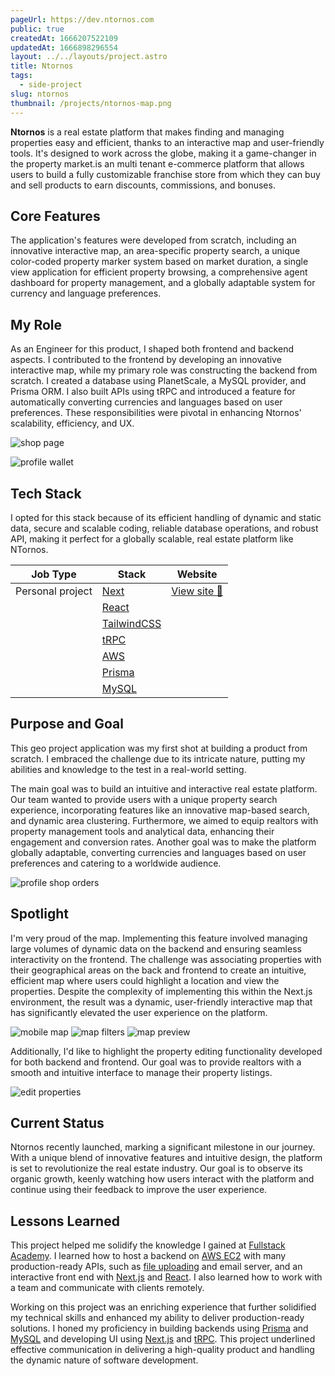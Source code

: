 ```yaml
---
pageUrl: https://dev.ntornos.com
public: true
createdAt: 1666207522109
updatedAt: 1666898296554
layout: ../../layouts/project.astro
title: Ntornos
tags:
  - side-project
slug: ntornos
thumbnail: /projects/ntornos-map.png
---
```


**Ntornos** is a real estate platform that makes finding and managing properties easy and efficient, thanks to an interactive map and user-friendly tools. It's designed to work across the globe, making it a game-changer in the property market.is an multi tenant e-commerce platform that allows users to build a fully customizable franchise store from which they can buy and sell products to earn discounts, commissions, and bonuses.

## Core Features

The application's features were developed from scratch, including an innovative interactive map, an area-specific property search, a unique color-coded property marker system based on market duration, a single view application for efficient property browsing, a comprehensive agent dashboard for property management, and a globally adaptable system for currency and language preferences.

## My Role

As an Engineer for this product, I shaped both frontend and backend aspects. I contributed to the frontend by developing an innovative interactive map, while my primary role was constructing the backend from scratch. I created a database using PlanetScale, a MySQL provider, and Prisma ORM. I also built APIs using tRPC and introduced a feature for automatically converting currencies and languages based on user preferences. These responsibilities were pivotal in enhancing Ntornos' scalability, efficiency, and UX.

![shop page](/projects/ntornos-map.png)

![profile wallet](/projects/ntornos-map-features.png)

## Tech Stack

I opted for this stack because of its efficient handling of dynamic and static data, secure and scalable coding, reliable database operations, and robust API, making it perfect for a globally scalable, real estate platform like NTornos.

| Job Type         | Stack                                   | Website                                 |
| ---------------- | --------------------------------------- | --------------------------------------- |
| Personal project | [Next](https://nextjs.org)              | [View site 🔗](https://dev.ntornos.com) |
|                  | [React](https://reactjs.org)            |                                         |
|                  | [TailwindCSS](https://tailwindcss.com/) |                                         |
|                  | [tRPC](https://trpc.io)                 |                                         |
|                  | [AWS](https://aws.amazon.com/)          |                                         |
|                  | [Prisma](https://prisma.io)             |                                         |
|                  | [MySQL](https://planetscale.com)        |                                         |

## Purpose and Goal

This geo project application was my first shot at building a product from scratch. I embraced the challenge due to its intricate nature, putting my abilities and knowledge to the test in a real-world setting.

The main goal was to build an intuitive and interactive real estate platform. Our team wanted to provide users with a unique property search experience, incorporating features like an innovative map-based search, and dynamic area clustering. Furthermore, we aimed to equip realtors with property management tools and analytical data, enhancing their engagement and conversion rates. Another goal was to make the platform globally adaptable, converting currencies and languages based on user preferences and catering to a worldwide audience.

![profile shop orders](/projects/ntornos-settings-profile.png)

## Spotlight

I'm very proud of the map. Implementing this feature involved managing large volumes of dynamic data on the backend and ensuring seamless interactivity on the frontend. The challenge was associating properties with their geographical areas on the back and frontend to create an intuitive, efficient map where users could highlight a location and view the properties. Despite the complexity of implementing this within the Next.js environment, the result was a dynamic, user-friendly interactive map that has significantly elevated the user experience on the platform.

![mobile map](/projects/ntornos-map-mobile.png)
![map filters](/projects/ntornos-map-mobile-filters.png)
![map preview](/projects/ntornos-map-mobile-preview.png)

Additionally, I'd like to highlight the property editing functionality developed for both backend and frontend. Our goal was to provide realtors with a smooth and intuitive interface to manage their property listings.

![edit properties](/projects/ntornos-edit.png)

## Current Status

Ntornos recently launched, marking a significant milestone in our journey. With a unique blend of innovative features and intuitive design, the platform is set to revolutionize the real estate industry. Our goal is to observe its organic growth, keenly watching how users interact with the platform and continue using their feedback to improve the user experience.

## Lessons Learned

This project helped me solidify the knowledge I gained at [Fullstack Academy](https://fullstackacademy.com). I learned how to host a backend on [AWS EC2](https://aws.amazon.com/) with many production-ready APIs, such as [file uploading](https://www.npmjs.com/package/multer) and email server, and an interactive front end with [Next.js](https://nextjs.org) and [React](https://reactjs.org). I also learned how to work with a team and communicate with clients remotely.

Working on this project was an enriching experience that further solidified my technical skills and enhanced my ability to deliver production-ready solutions. I honed my proficiency in building backends using [Prisma](https://prisma.io) and [MySQL](https://planetscale.com) and developing UI using [Next.js](https://nextjs.org) and [tRPC](https://trpc.io). This project underlined effective communication in delivering a high-quality product and handling the dynamic nature of software development.
